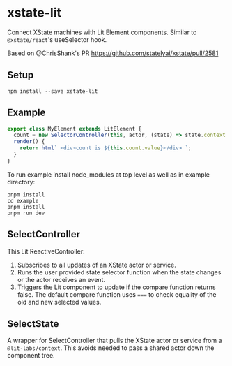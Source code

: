 # xstate-lit

Connect XState machines with Lit Element components. Similar to `@xstate/react`'s useSelector hook.

Based on @ChrisShank's PR https://github.com/statelyai/xstate/pull/2581

## Setup

`npm install --save xstate-lit`

## Example

```ts
export class MyElement extends LitElement {
  count = new SelectorController(this, actor, (state) => state.context.count);
  render() {
    return html` <div>count is ${this.count.value}</div> `;
  }
}
```

To run example install node_modules at top level as well as in example directory:

```
pnpm install
cd example
pnpm install
pnpm run dev
```

## SelectController

This Lit ReactiveController:

1. Subscribes to all updates of an XState actor or service.
1. Runs the user provided state selector function when the state changes or the actor receives an event.
1. Triggers the Lit component to update if the compare function returns false. The default compare function uses `===` to check equality of the old and new selected values.

## SelectState

A wrapper for SelectController that pulls the XState actor or service from a `@lit-labs/context`. This avoids needed to pass a shared actor down the component tree.
